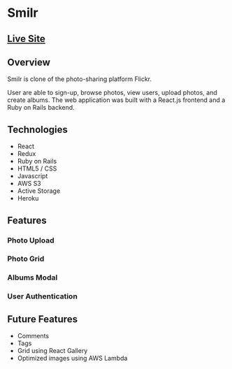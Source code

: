 # Smilr

## [Live Site](https://smilr.herokuapp.com)

## Overview

Smilr is clone of the photo-sharing platform Flickr.

User are able to sign-up, browse photos, view users, upload photos, and create albums.  The web application was built with a React.js frontend and a Ruby on Rails backend.

## Technologies

* React
* Redux
* Ruby on Rails
* HTML5 / CSS
* Javascript
* AWS S3
* Active Storage
* Heroku

## Features

### Photo Upload

### Photo Grid

### Albums Modal

### User Authentication

## Future Features

* Comments
* Tags
* Grid using React Gallery 
* Optimized images using AWS Lambda

